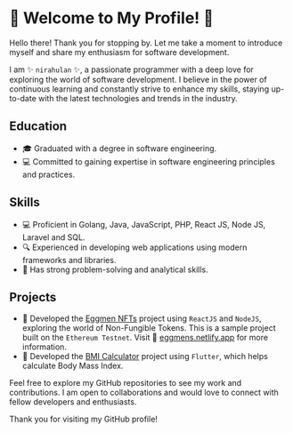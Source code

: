 # 🌟 Welcome to My Profile! 🌟

Hello there! Thank you for stopping by. Let me take a moment to introduce myself and share my enthusiasm for software development.

I am ✨ `nirahulan` ✨, a passionate programmer with a deep love for exploring the world of software development. I believe in the power of continuous learning and constantly strive to enhance my skills, staying up-to-date with the latest technologies and trends in the industry.

## Education
- 🎓 Graduated with a degree in software engineering.
- 💻 Committed to gaining expertise in software engineering principles and practices.

## Skills
- 💻 Proficient in Golang, Java, JavaScript, PHP, React JS, Node JS, Laravel and SQL.
- 🔍 Experienced in developing web applications using modern frameworks and libraries.
- 🚀 Has strong problem-solving and analytical skills.

## Projects
- 🔨 Developed the [Eggmen NFTs](https://github.com/nirahulans/eggmen_nfts) project using `ReactJS` and `NodeJS`, exploring the world of Non-Fungible Tokens. This is a sample project built on the `Ethereum Testnet`. Visit 🔗 [eggmens.netlify.app](https://eggmens.netlify.app) for more information.
- 🔨 Developed the [BMI Calculator](https://github.com/nirahulans/bmi_calculator) project using `Flutter`, which helps calculate Body Mass Index.

Feel free to explore my GitHub repositories to see my work and contributions. I am open to collaborations and would love to connect with fellow developers and enthusiasts.

Thank you for visiting my GitHub profile!

<!--
**nirahulans/nirahulans** is a ✨ _special_ ✨ repository because its `README.md` (this file) appears on your GitHub profile.

Here are some ideas to get you started:

- 🔭 I’m currently working on ...
- 🌱 I’m currently learning ...
- 👯 I’m looking to collaborate on ...
- 🤔 I’m looking for help with ...
- 💬 Ask me about ...
- 📫 How to reach me: ...
- 😄 Pronouns: ...
- ⚡ Fun fact: ...
-->
